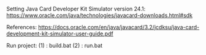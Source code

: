Setting Java Card Developer Kit Simulator version 24.1: https://www.oracle.com/java/technologies/javacard-downloads.html#sdk

References: https://docs.oracle.com/en/java/javacard/3.2/jcdksu/java-card-development-kit-simulator-user-guide.pdf

Run project: 
    (1) : build.bat
    (2) : run.bat
